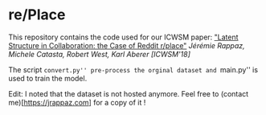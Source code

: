 # re/Place

This repository contains the code used for our ICWSM paper:
["Latent Structure in Collaboration: the Case of Reddit r/place"](https://jrappaz.com/static/homepage/icwsm18.pdf)
*Jérémie Rappaz, Michele Catasta, Robert West, Karl Aberer [ICWSM'18]*
  
The script ``convert.py'' pre-process the orginal dataset and ``main.py'' is used to train the model.

Edit: I noted that the dataset is not hosted anymore. Feel free to (contact me)[https://jrappaz.com] for a copy of it !




